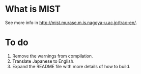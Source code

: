 What is MIST
============

See more info in http://mist.murase.m.is.nagoya-u.ac.jp/trac-en/.

To do
=====
1.  Remove the warnings from compilation.
2.  Translate Japanese to English.
3.  Expand the README file with more details of how to build.
